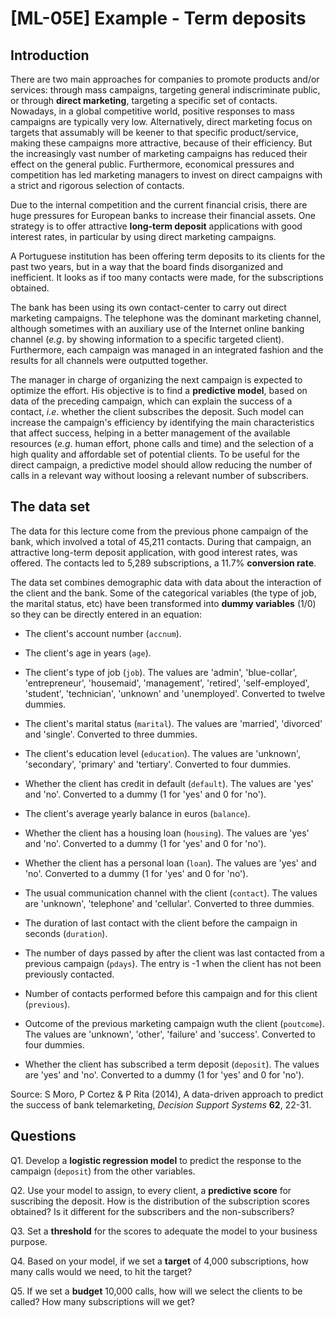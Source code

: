 # [ML-05E] Example - Term deposits

## Introduction

There are two main approaches for companies to promote products and/or services: through mass campaigns, targeting general indiscriminate public, or through **direct marketing**, targeting a specific set of contacts. Nowadays, in a global competitive world, positive responses to mass campaigns are typically very low. Alternatively, direct marketing focus on targets that assumably will be keener to that specific product/service, making these campaigns more attractive, because of their efficiency. But the increasingly vast number of marketing campaigns has reduced their effect on the general public. Furthermore, economical pressures and competition has led marketing managers to invest on direct campaigns with a strict and rigorous selection of contacts.

Due to the internal competition and the current financial crisis, there are huge pressures for European banks to increase their financial assets. One strategy is to offer attractive **long-term deposit** applications with good interest rates, in particular by using direct marketing campaigns.

A Portuguese institution has been offering term deposits to its clients for the past two years, but in a way that the board finds disorganized and inefficient. It looks as if too many contacts were made, for the subscriptions obtained.

The bank has been using its own contact-center to carry out direct marketing campaigns. The telephone was the dominant marketing channel, although sometimes with an auxiliary use of the Internet online banking channel (*e.g*. by showing information to a specific targeted client). Furthermore, each campaign was managed in an integrated fashion and the results for all channels were outputted together.

The manager in charge of organizing the next campaign is expected to optimize the effort. His objective is to find a **predictive model**, based on data of the preceding campaign, which can explain the success of a contact, *i.e*. whether the client subscribes the deposit. Such model can increase the campaign's efficiency by identifying the main characteristics that affect success, helping in a better management of the available resources (*e.g*. human effort, phone calls and time) and the selection of a high quality and affordable set of potential clients. To be useful for the direct campaign, a predictive model should allow reducing the number of calls in a relevant way without loosing a relevant number of subscribers.

## The data set

The data for this lecture come from the previous phone campaign of the bank, which involved a total of 45,211 contacts. During that campaign, an attractive long-term deposit application, with good interest rates, was offered. The contacts led to 5,289 subscriptions, a 11.7% **conversion rate**.

The data set combines demographic data with data about the interaction of the client and the bank. Some of the categorical variables (the type of job, the marital status, etc) have been transformed into **dummy variables** (1/0) so they can be directly entered in an equation:

* The client's account number (`accnum`).

* The client's  age in years (`age`).

* The client's type of job (`job`). The values are 'admin', 'blue-collar', 'entrepreneur', 'housemaid', 'management', 'retired', 'self-employed', 'student', 'technician', 'unknown' and 'unemployed'. Converted to twelve dummies.

* The client's marital status (`marital`). The values are 'married', 'divorced' and 'single'. Converted to three dummies.

* The client's education level (`education`). The values are 'unknown', 'secondary', 'primary' and 'tertiary'. Converted to four dummies.

* Whether the client has credit in default (`default`). The values are 'yes' and 'no'. Converted to a dummy (1 for 'yes' and 0 for 'no').

* The client's average yearly balance in euros (`balance`).

* Whether the client has a housing loan (`housing`). The values are 'yes' and 'no'. Converted to a dummy (1 for 'yes' and 0 for 'no').

* Whether the client has a personal loan (`loan`). The values are 'yes' and 'no'. Converted to a dummy (1 for 'yes' and 0 for 'no').

* The usual communication channel with the client (`contact`). The values are 'unknown', 'telephone' and 'cellular'. Converted to three dummies.

* The duration of last contact with the client before the campaign in seconds (`duration`). 

* The number of days passed by after the client was last contacted from a previous campaign (`pdays`). The entry is -1 when the client has not been previously contacted.

* Number of contacts performed before this campaign and for this client (`previous`).

* Outcome of the previous marketing campaign wuth the client (`poutcome`). The values are 'unknown', 'other', 'failure' and 'success'. Converted to four dummies.

* Whether the client has subscribed a term deposit (`deposit`). The values are 'yes' and 'no'. Converted to a dummy (1 for 'yes' and 0 for 'no').

Source: S Moro, P Cortez & P Rita (2014), A data-driven approach to predict the success of bank telemarketing, *Decision Support Systems* **62**, 22-31.

## Questions

Q1. Develop a **logistic regression model** to predict the response to the campaign (`deposit`) from the other variables.

Q2. Use your model to assign, to every client, a **predictive score** for suscribing the deposit. How is the distribution of the subscription scores obtained? Is it different for the subscribers and the non-subscribers?

Q3. Set a **threshold** for the scores to adequate the model to your business purpose.

Q4. Based on your model, if we set a **target** of 4,000 subscriptions, how many calls would we need, to hit the target?

Q5. If we set a **budget** 10,000 calls, how will we select the clients to be called? How many subscriptions will we get?
